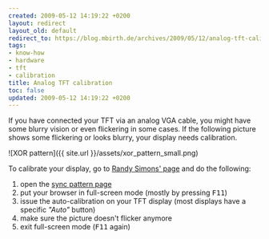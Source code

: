```yaml
---
created: 2009-05-12 14:19:22 +0200
layout: redirect
layout_old: default
redirect_to: https://blog.mbirth.de/archives/2009/05/12/analog-tft-calibration.html
tags:
- know-how
- hardware
- tft
- calibration
title: Analog TFT calibration
toc: false
updated: 2009-05-12 14:19:22 +0200
---
```


If you have connected your TFT via an analog VGA cable, you might have some blurry vision or even flickering
in some cases. If the following picture shows some flickering or looks blurry, your display needs calibration.

![XOR pattern]({{ site.url }}/assets/xor_pattern_small.png)

To calibrate your display, go to [Randy Simons' page](http://randysimons.com/pagina_131_NL.xhtml) and do the following:

1. open the [sync pattern page](http://randysimons.com/overige/tftAutoAlignPattern/)
2. put your browser in full-screen mode (mostly by pressing <kbd>F11</kbd>)
3. issue the auto-calibration on your TFT display (most displays have a specific *"Auto"* button)
4. make sure the picture doesn't flicker anymore
5. exit full-screen mode (<kbd>F11</kbd> again)